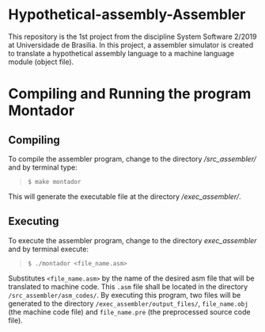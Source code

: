 # Hypothetical-assembly-Assembler
This repository is the 1st project from the discipline System Software 2/2019 at Universidade de Brasilia. In this project, a assembler simulator is created to translate a hypothetical assembly language to a machine language module (object file).

# Compiling and Running the program Montador

## Compiling

To compile the assembler program, change to the directory */src_assembler/* and by terminal type:

> ```$ make montador```

This will generate the executable file at the directory */exec_assembler/*.

## Executing

To execute the assembler program, change to the directory *exec_assembler* and by terminal execute:

> ```$ ./montador <file_name.asm>```

Substitutes ```<file_name.asm>``` by the name of the desired asm file that will be translated to machine code.
This ```.asm``` file shall be located in the directory ```/src_assembler/asm_codes/```.
By executing this program, two files will be generated to the directory ```/exec_assembler/output_files/```, ```file_name.obj``` (the machine code file) and ```file_name.pre``` (the preprocessed source code file).
